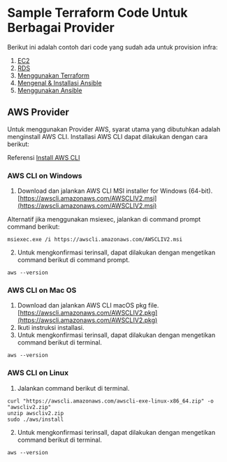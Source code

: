 # Sample Terraform Code Untuk Berbagai Provider

Berikut ini adalah contoh dari code yang sudah ada untuk provision infra: 
1. [EC2](https://github.com/agung3wi/panduan-kelasdevops/tree/main/sesi%206/terraform%20sample/ec2)
2. [RDS](https://github.com/agung3wi/panduan-kelasdevops/tree/main/sesi%206/terraform%20sample/aws-rds)
3. [Menggunakan Terraform](https://github.com/agung3wi/panduan-kelasdevops/tree/main/sesi%204/build%20java%20app)
4. [Mengenal & Installasi Ansible](https://github.com/agung3wi/panduan-kelasdevops/tree/main/sesi%204/build%20go%20app)
5. [Menggunakan Ansible](https://github.com/agung3wi/panduan-kelasdevops/tree/main/sesi%204/build%20reactjs%20app)

## AWS Provider

Untuk menggunakan Provider AWS, syarat utama yang dibutuhkan adalah menginstall AWS CLI. Installasi AWS CLI dapat dilakukan dengan cara berikut:

Referensi [Install AWS CLI](https://docs.aws.amazon.com/cli/latest/userguide/getting-started-install.html)

### AWS CLI on Windows

1. Download dan jalankan AWS CLI MSI installer for Windows (64-bit).
[https://awscli.amazonaws.com/AWSCLIV2.msi](https://awscli.amazonaws.com/AWSCLIV2.msi)

Alternatif jika menggunakan msiexec, jalankan di command prompt command berikut:
```
msiexec.exe /i https://awscli.amazonaws.com/AWSCLIV2.msi
```

2. Untuk mengkonfirmasi terinsall, dapat dilakukan dengan mengetikan command berikut di command prompt.
```
aws --version
```

### AWS CLI on Mac OS
1. Download dan jalankan AWS CLI macOS pkg file.
[https://awscli.amazonaws.com/AWSCLIV2.pkg](https://awscli.amazonaws.com/AWSCLIV2.pkg)
2. Ikuti instruksi installasi.
3. Untuk mengkonfirmasi terinsall, dapat dilakukan dengan mengetikan command berikut di terminal.
```
aws --version
```


### AWS CLI on Linux
1. Jalankan command berikut di terminal.
```
curl "https://awscli.amazonaws.com/awscli-exe-linux-x86_64.zip" -o "awscliv2.zip"
unzip awscliv2.zip
sudo ./aws/install
```
2.  Untuk mengkonfirmasi terinsall, dapat dilakukan dengan mengetikan command berikut di terminal.
```
aws --version
```
